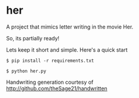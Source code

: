 # her
A project that mimics letter writing in the movie Her. 

So, its partially ready!

Lets keep it short and simple. Here's a quick start

```$ pip install -r requirements.txt```

`$ python her.py`

Handwriting generation courtesy of
http://github.com/theSage21/handwritten